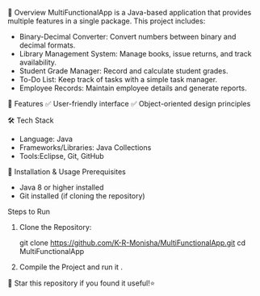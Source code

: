 📌 Overview
MultiFunctionalApp is a Java-based application that provides multiple features in a single package. This project includes:
- Binary-Decimal Converter: Convert numbers between binary and decimal formats.
- Library Management System: Manage books, issue returns, and track availability.
- Student Grade Manager: Record and calculate student grades.
- To-Do List: Keep track of tasks with a simple task manager.
- Employee Records: Maintain employee details and generate reports.

🚀 Features
✅ User-friendly interface
✅ Object-oriented design principles

 🛠️ Tech Stack
- Language: Java
- Frameworks/Libraries: Java Collections
- Tools:Eclipse, Git, GitHub

 

🔧 Installation & Usage
Prerequisites
- Java 8 or higher installed
- Git installed (if cloning the repository)

Steps to Run
1. Clone the Repository:
   
   git clone https://github.com/K-R-Monisha/MultiFunctionalApp.git
   cd MultiFunctionalApp
   
2. Compile the Project and run it .


🔹 Star this repository if you found it useful!⭐
